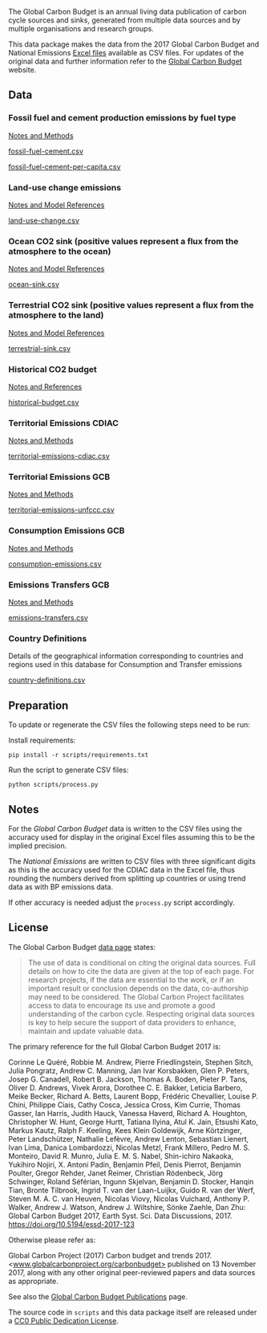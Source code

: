 The Global Carbon Budget is an annual living data publication of carbon cycle
sources and sinks, generated from multiple data sources and by multiple
organisations and research groups.

This data package makes the data from the 2017 Global Carbon Budget and National Emissions [Excel files](https://www.icos-cp.eu/GCP/2017) available as CSV files. For updates of the original data and further information refer to the
[Global Carbon Budget](http://www.globalcarbonproject.org/carbonbudget/index.htm) website.


## Data

### Fossil fuel and cement production emissions by fuel type

[Notes and Methods](doc/fossil-fuel-cement.md)

[fossil-fuel-cement.csv](data/fossil-fuel-cement.csv)

[fossil-fuel-cement-per-capita.csv](data/fossil-fuel-cement-per-capita.csv)


### Land-use change emissions

[Notes and Model References](doc/land-use-change.md)

[land-use-change.csv](data/land-use-change.csv)


### Ocean CO2 sink (positive values represent a flux from the atmosphere to the ocean)

[Notes and Model References](doc/ocean-sink.md)

[ocean-sink.csv](data/ocean-sink.csv)


### Terrestrial CO2 sink (positive values represent a flux from the atmosphere to the land)

[Notes and Model References](doc/terrestrial-sink.md)

[terrestrial-sink.csv](data/terrestrial-sink.csv)


### Historical CO2 budget

[Notes and References](doc/historical-budget.md)

[historical-budget.csv](data/historical-budget.csv)


### Territorial Emissions CDIAC

[Notes and Methods](doc/territorial-emissions-cdiac.md)

[territorial-emissions-cdiac.csv](data/territorial-emissions-cdiac.csv)


### Territorial Emissions GCB

[Notes and Methods](doc/territorial-emissions-gcb.md)

[territorial-emissions-unfccc.csv](data/territorial-emissions-gcb.csv)



### Consumption Emissions GCB

[Notes and Methods](doc/consumption-emissions.md)

[consumption-emissions.csv](data/consumption-emissions.csv)


### Emissions Transfers GCB

[Notes and Methods](doc/emissions-transfers.md)

[emissions-transfers.csv](data/emissions-transfers.csv)



### Country Definitions

Details of the geographical information corresponding to countries and regions used in this database for Consumption and Transfer emissions

[country-definitions.csv](data/country-definitions.csv)

## Preparation

To update or regenerate the CSV files the following steps need to be run:

Install requirements:

```
pip install -r scripts/requirements.txt
```

Run the script to generate CSV files:
```
python scripts/process.py
```


## Notes

For the *Global Carbon Budget* data is written to the CSV files using the
accuracy used for display in the original Excel files assuming this to be the
implied precision.

The *National Emissions* are written to CSV files with three significant digits
as this is the accuracy used for the CDIAC data in the Excel file, thus
rounding the numbers derived from splitting up countries or using trend data as
with BP emissions data.

If other accuracy is needed adjust the `process.py` script
accordingly.

## License

The Global Carbon Budget [data page](http://www.globalcarbonproject.org/carbonbudget/17/data.htm) states:

> The use of data is conditional on citing the original data sources. Full details on how to cite the data are given at the top of each page. For research projects, if the data are essential to the work, or if an important result or conclusion depends on the data, co-authorship may need to be considered. The Global Carbon Project facilitates access to data to encourage its use and promote a good understanding of the carbon cycle. Respecting original data sources is key to help secure the support of data providers to enhance, maintain and update valuable data.

The primary reference for the full Global Carbon Budget 2017 is:

Corinne Le Quéré, Robbie M. Andrew, Pierre Friedlingstein, Stephen Sitch, Julia Pongratz, Andrew C. Manning, Jan Ivar Korsbakken, Glen P. Peters, Josep G. Canadell, Robert B. Jackson, Thomas A. Boden, Pieter P. Tans, Oliver D. Andrews, Vivek Arora, Dorothee C. E. Bakker, Leticia Barbero, Meike Becker, Richard A. Betts, Laurent Bopp, Frédéric Chevallier, Louise P. Chini, Philippe Ciais, Cathy Cosca, Jessica Cross, Kim Currie, Thomas Gasser, Ian Harris, Judith Hauck, Vanessa Haverd, Richard A. Houghton, Christopher W. Hunt, George Hurtt, Tatiana Ilyina, Atul K. Jain, Etsushi Kato, Markus Kautz, Ralph F. Keeling, Kees Klein Goldewijk, Arne Körtzinger, Peter Landschützer, Nathalie Lefèvre, Andrew Lenton, Sebastian Lienert, Ivan Lima, Danica Lombardozzi, Nicolas Metzl, Frank Millero, Pedro M. S. Monteiro, David R. Munro, Julia E. M. S. Nabel, Shin-ichiro Nakaoka, Yukihiro Nojiri, X. Antoni Padin, Benjamin Pfeil, Denis Pierrot, Benjamin Poulter, Gregor Rehder, Janet Reimer, Christian Rödenbeck, Jörg Schwinger, Roland Séférian, Ingunn Skjelvan, Benjamin D. Stocker, Hanqin Tian, Bronte Tilbrook, Ingrid T. van der Laan-Luijkx, Guido R. van der Werf, Steven M. A. C. van Heuven, Nicolas Viovy, Nicolas Vuichard, Anthony P. Walker, Andrew J. Watson, Andrew J. Wiltshire, Sönke Zaehle, Dan Zhu: Global Carbon Budget 2017, Earth Syst. Sci. Data Discussions, 2017. <https://doi.org/10.5194/essd-2017-123>

Otherwise please refer as:

 Global Carbon Project (2017) Carbon budget and trends 2017. <www.globalcarbonproject.org/carbonbudget> published on 13 November 2017, along with any other original peer-reviewed papers and data sources as appropriate.

See also the [Global Carbon Budget Publications](http://www.globalcarbonproject.org/carbonbudget/17/publications.htm) page.

The source code in `scripts` and this data package itself are released under a
[CC0 Public Dedication License](https://creativecommons.org/publicdomain/zero/1.0/).
